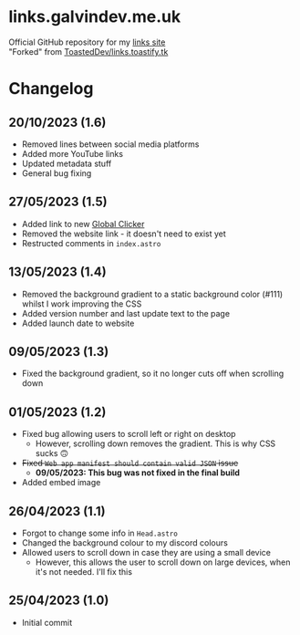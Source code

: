 # links.galvindev.me.uk
Official GitHub repository for my [links site](https://links.galvindev.me.uk)  
"Forked" from [ToastedDev/links.toastify.tk](https://github.com/ToastedDev/links.toastify.tk)

# Changelog
## 20/10/2023 (1.6)
* Removed lines between social media platforms
* Added more YouTube links
* Updated metadata stuff
* General bug fixing

## 27/05/2023 (1.5)
* Added link to new [Global Clicker](https://gc.galvindev.me.uk)
* Removed the website link - it doesn't need to exist yet
* Restructed comments in `index.astro`

## 13/05/2023 (1.4)
* Removed the background gradient to a static background color (#111) whilst I work improving the CSS
* Added version number and last update text to the page
* Added launch date to website

## 09/05/2023 (1.3)
* Fixed the background gradient, so it no longer cuts off when scrolling down

## 01/05/2023 (1.2)
* Fixed bug allowing users to scroll left or right on desktop
  * However, scrolling down removes the gradient. This is why CSS sucks 🙃
* ~~Fixed `Web app manifest should contain valid JSON` issue~~
  * **09/05/2023: This bug was not fixed in the final build**
* Added embed image

## 26/04/2023 (1.1)
* Forgot to change some info in `Head.astro`
* Changed the background colour to my discord colours
* Allowed users to scroll down in case they are using a small device
  * However, this allows the user to scroll down on large devices, when it's not needed. I'll fix this

## 25/04/2023 (1.0)
* Initial commit
